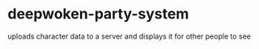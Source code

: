 # deepwoken-party-system
uploads character data to a server and displays it for other people to see
